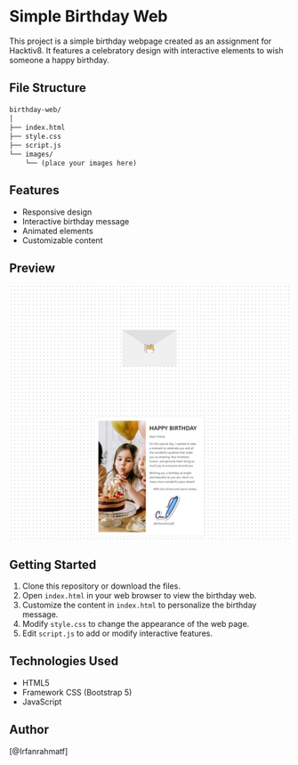 # Simple Birthday Web

This project is a simple birthday webpage created as an assignment for Hacktiv8. It features a celebratory design with interactive elements to wish someone a happy birthday.

## File Structure

```
birthday-web/
│
├── index.html
├── style.css
├── script.js
└── images/
    └── (place your images here)
```

## Features

- Responsive design
- Interactive birthday message
- Animated elements
- Customizable content

## Preview

![Birthday Web Preview](./images//screencapture-127-0-0-1-5500-index-html-2024-09-19-21_05_07.png)
![Birthday Web Preview](./images/screencapture-127-0-0-1-5500-index-html-2024-09-19-21_05_42.png)

## Getting Started

1. Clone this repository or download the files.
2. Open `index.html` in your web browser to view the birthday web.
3. Customize the content in `index.html` to personalize the birthday message.
4. Modify `style.css` to change the appearance of the web page.
5. Edit `script.js` to add or modify interactive features.


## Technologies Used

- HTML5
- Framework CSS (Bootstrap 5)
- JavaScript

## Author

[@Irfanrahmatf]